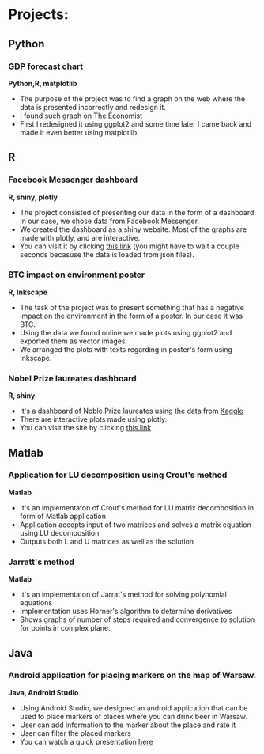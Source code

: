 # Projects:


<h2 id="python">Python</h2>



<div class="card">
  <h3>GDP forecast chart</h3>
  <p><b>Python,R, matplotlib</b></p>
  <ul>
    <li>The purpose of the project was to find a graph on the web where the data is presented incorrectly and redesign it.  </li>
    <li>I found such graph on <a href="https://www.economist.com/graphic-detail/2021/10/12/the-imf-warns-that-the-global-economic-recovery-will-be-grossly-uneven">The Economist</a></li>
    <li>First I redesigned it using ggplot2 and some time later I came back and made it even better using matplotlib. </li>
  </ul>
  <a href="https://github.com/skowronskid/projects/blob/main/data_visualisation/GDP_forecasts_chart/Raport.ipynb"><span class="card-link-spanner"></span></a>
</div>

<h2 id="r">R</h2>

<div class="card">
  <h3>Facebook Messenger dashboard </h3>
  <p><b>R, shiny, plotly</b></p>
  <ul>
    <li>The project consisted of presenting our data in the form of a dashboard. In our case, we chose data from Facebook Messenger.</li>
    <li>We created the dashboard as a shiny website. Most of the graphs are made with plotly, and are interactive.</li>
    <li>You can visit it by clicking <a href="https://skowronski.shinyapps.io/messenger/">this link</a> (you might have to wait a couple seconds becasuse the data is loaded from json files). </li>
  </ul>
  <a href="https://github.com/skowronskid/projects/tree/main/data_visualisation/FB_shiny"><span class="card-link-spanner"></span></a>
</div>

<div class="card">
  <h3>BTC impact on environment poster</h3>
  <p><b>R, Inkscape</b></p>
  <ul>
    <li>The task of the project was to present something that has a negative impact on the environment in the form of a poster. In our case it was BTC.</li>
    <li>Using the data we found online we made plots using ggplot2 and exported them as vector images.</li>
    <li>We arranged the plots with texts regarding in poster's form using Inkscape. </li>
  </ul>
  <a href="https://github.com/skowronskid/projects/tree/main/data_visualisation/BTC_environment"><span class="card-link-spanner"></span></a>
</div>


<div class="card">
  <h3>Nobel Prize laureates dashboard</h3>
  <p><b>R, shiny</b></p>
  <ul>
    <li>It's a dashboard of Noble Prize laureates using the data from <a href="https://www.kaggle.com/datasets/imdevskp/nobel-prize">Kaggle</a></li>
    <li>There are interactive plots made using plotly.</li>
    <li>You can visit the site by clicking <a href="https://skowronski.shinyapps.io/Nobel_Prize/">this link</a> </li>
  </ul>
  <a href="https://github.com/skowronskid/projects/tree/main/data_visualisation/Nobel_shiny"><span class="card-link-spanner"></span></a>
</div>



<h2 id="matlab">Matlab</h2>
<div class="card">
  <h3>Application for LU decomposition using Crout's method </h3>
  <p><b>Matlab</b></p>
  <ul>
    <li>It's an implementaton of Crout's method for LU matrix decomposition in form of Matlab application</li>
    <li>Application accepts input of two matrices and solves a matrix equation using LU decomposition </li>
    <li>Outputs both L and U matrices as well as the solution</li>
  </ul>
  <a href="https://github.com/skowronskid/projects/tree/main/Matlab/LU_Crout"><span class="card-link-spanner"></span></a>
</div>


<div class="card">
  <h3>Jarratt's method</h3>
  <p><b>Matlab</b></p>
  <ul>
    <li>It's an implementaton of Jarrat's method for solving polynomial equations</li>
    <li>Implementation uses Horner's algorithm to determine derivatives </li>
    <li>Shows graphs of number of steps required and convergence to solution for points in complex plane. </li>
  </ul>
  <a href="https://github.com/skowronskid/projects/tree/main/Matlab/MetodaJarratta"><span class="card-link-spanner"></span></a>
</div>


<h2 id="java">Java</h2>


<div class="card">
  <h3>Android application for placing markers on the map of Warsaw.</h3>
  <p><b>Java, Android Studio</b></p>
  <ul>
    <li>Using Android Studio, we designed an android application that can be used to place markers of places where you can drink beer in Warsaw.</li>
    <li>User can add information to the marker about the place and rate it</li>
    <li>User can filter the placed markers</li>
    <li>You can watch a quick presentation <a href="https://www.youtube.com/watch?v=qd5JLx1BE3o">here</a></li>
  </ul>
  <a href="https://github.com/skowronskid/projects/tree/main/Java/Lokalizator_android"><span class="card-link-spanner"></span></a>
</div>






